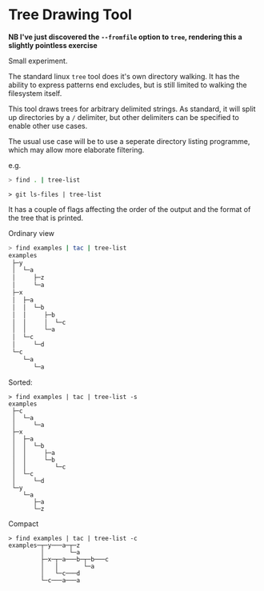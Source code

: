 # Tree Drawing Tool

**NB I've just discovered the `--fromfile` option to `tree`, rendering this
a slightly pointless exercise**

Small experiment.

The standard linux `tree` tool does it's own directory walking. It has the
ability to express patterns end excludes, but is still limited to walking
the filesystem itself.

This tool draws trees for arbitrary delimited strings. As standard, it will
split up directories by a `/` delimiter, but other delimiters can be specified
to enable other use cases.

The usual use case will be to use a seperate directory listing programme,
which may allow more elaborate filtering.

e.g.

```bash
> find . | tree-list
```

```
> git ls-files | tree-list
```

It has a couple of flags affecting the order of the output and the format of
the tree that is printed.

Ordinary view
```bash
> find examples | tac | tree-list
examples
 ├─y
 │  └─a
 │     ├─z
 │     └─a
 ├─x
 │  ├─a
 │  │  └─b
 │  │     ├─b
 │  │     │  └─c
 │  │     └─a
 │  └─c
 │     └─d
 └─c
    └─a
       └─a
```

Sorted:
```
> find examples | tac | tree-list -s
examples
 ├─c
 │  └─a
 │     └─a
 ├─x
 │  ├─a
 │  │  └─b
 │  │     ├─a
 │  │     └─b
 │  │        └─c
 │  └─c
 │     └─d
 └─y
    └─a
       ├─a
       └─z
```

Compact
```
> find examples | tac | tree-list -c
examples─┬─y───a─┬─z
         │       └─a
         ├─x─┬─a───b─┬─b───c
         │   │       └─a
         │   └─c───d
         └─c───a───a
```

